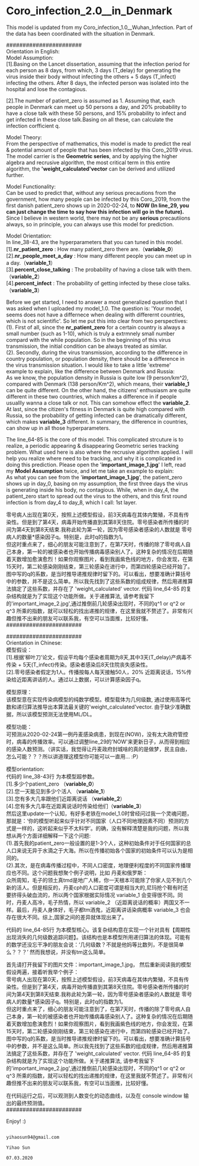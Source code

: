 # Coro_infection_2.0__in_Denmark  
  
This model is updated from my Coro_infection_1.0__Wuhan_Infection. Part of the data has been coordinated with the situation in Denmark.
  
#######################   
Orientation in English:  
Model Assumption:  
[1].Basing on the Lancet dissertation, assuming that the infection period for each person as 8 days, from which, 3 days (T_delay) for generating the virus inside their body without infecting the others + 5 days (T_infect) infecting the others. After 8 days, the infected person was isolated into the hospital and lose the contagious.  
  
[2].The number of patient_zero is assumed as 1. Assuming that, each people in Denmark can meet up 50 persons a day, and 20% probability to have a close talk with these 50 persons, and 15% probability to infect and get infected in these close talk.Basing on all these, can calculate the infection corfficient q.  
  
Model Theory:  
From the perspective of mathematics, this model is made to predict the real & potential amount of people that has been infected by this Coro_2019 virus. The model carrier is the __Geometric series__, and by applying the higher algebra and recrusive algorithm, the most critical term in this entire algorithm, the __'weight_calculated'vector__ can be derived and utilized further.  
  
Model Functionality:  
Can be used to predict that, without any serious precautions from the government, how many people can be infected by this Coro_2019, from the first danish patient_zero shows up in 2020-02-24, to __NOW (In line_29, you can just change the time to say how this infection will go in the future).__ Since I believe in western world, there may not be any __serious__ precautiions always, so in principle, you can always use this model for prediction.  
  
Model Orientation:  
In line_38-43, are the hyperparameters that you can tuned in this model.    
[1].__nr_patient_zero__       : How many patient_zero there are.（__variable_0__）  
[2].__nr_people_meet_a_day__  : How many different people you can meet up in a day.（__variable_1__）    
[3].__percent_close_talking__ : The probability of having a close talk with them.（__variable_2__）  
[4].__percent_infect__        : The probability of getting infected by these close talks.（__variable_3__）    
  
Before we get started, I need to answer a most generalized question that I was asked when I uploaded my model_1.0. The question is: 'Your model, seems does not have a differnece when dealing with differernt countries, which is not scientific'. So let me put this into clear from two perspectives:  
(1). First of all, since the __nr_patient_zero__ for a certain country is always a small number (such as 1-10), which is truly a extrmnely small number compard with the while population. So in the beginning of this virus transmission, the initial condition can be always treated as similar.  
(2). Secondly, during the virus transmission, according to the difference in country population, or population density, there should be a difference in the virus transmission situation. I would like to take a little 'extreme' example to explain, like the difference between Denmark and Russia:  
As we know, the population density in Russia is quite low (9 person/km^2), compared with Denmark (138 person/Km^2), which means, their __variable_1__ can be quite different. On the other hand, the citizens' enthusiasm are quite different in these two countries, which makes a difference in if people usuallly wanna a close talk or not. This can somehow effect the __variable_2__. At last, since the citizen's fitness in Denmark is quite high compared with Russia, so the probability of getting infected can be dramatically different, which makes __variable_3__ different. In summary, the difference in countries, can show up in all those hyperparameters.  
  
The line_64-85 is the core of this model. This complicated strcuture is to realize, a periodic appearing & disappearing Geometric series tracking problem. What used here is also where the recrusive algorithm applied. I will help you realize where need to be tracking, and why it is complicated in doing this prediction. Please open the '__important_image_1.jpg__' I left, read my __Model Assumption__ twice, and let me take an example to explain:  
As what you can see from the '__important_image_1.jpg__', the patient_zero shows up in day_0, basing on my assumption, the first three days the virus is generating inside his body, no contagious. While, when in day_4, the patient_zero start to spread out the virus to the others, and this first round infection is from day_4 to day_8, which I call: 1st layer. 


零号病人出现在第0天，按照上述模型假设，前3天病毒在其体内繁殖，不具有传染性。但是到了第4天，病毒开始传播直到其第8天住院。零号感染者所传播的时间为第4天到第8天结束.我称此轮为第一轮，因为零号感染者感染的人数就是 零号病人的数量*感染因子q。特别是，此时q的指数为1。  
但这时重点来了，细心的朋友可能注意到了，在第7天时，传播的除了零号病人自己本身，第一轮的被感染者也开始传播病毒感染别人了。这种复杂的情况在后期随着天数增加愈演愈烈！如果你观察图片，看到我画紫色线的地方，你会发现，在第15天时，第二轮感染刚刚结束，第三轮感染在进行中，而第四轮感染已经开始了。图中写的q的系数，是当时推导递推规律时留下的。可以看出，想要准确计算括号中的参数，并不是这么简单。所以我先找到了这些系数的组成规律，然后用递推算法搞定了这些系数，并存在了 'weight_calculated' vector. 代码 line_64-85 的复杂结构就是为了实现这个功能所做。关于递推算法, 请参考我留下的'important_image_2.jpg',通过推倒前几轮感染出现时，不同的q^1 or q^2 or q^3 所乘的指数，就可以轻松的找出递推的规律，在这里我就不赘述了。非常有兴趣但推不出来的朋友可以联系我，有空可以当面推，比较好懂。
#######################     
  
#######################     
Orientation in Chinese:  
模型假设：  
[1].根据‘柳叶刀’论文，假设平均每个感染者周期为8天,其中3天(T_delay)产病毒不传染 + 5天(T_infect)传染。感染者感染后8天住院丧失感染性。  
[2].零号感染者假定为1人。传播按每人每天接触50人，20% 近距离说话，15%传染给近距离讲话的人。通过以上数据，可以计算感染因子q。
  
模型原理：  
该模型意在实现传染病模型的纯数学模型。模型载体为几何级数, 通过使用高等代数和递归算法推导出本算法最关键的'weight_calculated'vector. 由于缺少准确数据，所以该模型预测无法使用ML/DL。
  
模型功能：  
可预测从2020-02-24第一例丹麦感染病患，到现在(NOW)，没有太大政府管控时，病毒的传播效率。可以通过调整line_29的'NOW'来更新日子，从而得到相应的感染人数预测。（讲实话，我觉得让丹麦政府封城啥的真的是做梦，民主自由，怎么可能？？？所以讲道理这模型你可能可以一直用...  :P）

模型orientation:  
代码的 line_38-43行 为本模型超参数。  
[1].多少个patient_zero  （__variable_0__）   
[2].您一天能见到多少个活人 （__variable_1__）  
[3].您有多大几率跟他们近距离说话 （__variable_2__）  
[4].您有多大几率在近距离说话时传染给他们（__variable_3__）  
然后这里update一个认知，有好多老铁在model_1.0时曾经问过我一个灵魂问题，那就是：‘你的模型听起来似乎针对不同国家（人口不同地理因素不同）预测的方式是一样的，这听起来似乎不太科学’。的确，没有解释清楚是我的问题，所以我想从两个方面详细解释一下这个问题:    
(1).首先我的patient_zero一般设置的是1-3个人，这种初始条件对于任何国家的总人口来说无异于水滴之于大海。所以在传播初始各个国家的初始条件可以认为是相同的。  
(2).其次，是在病毒传播过程中，不同人口密度，地理便利程度的不同国家传播理应也不同。这个问题我想聚个例子说明，比如 丹麦和俄罗斯：    
众所周知，毛子的领土真tmd是地广人稀，你一天根本可能除了你家人见不到几个新的活人。但是相反的，丹麦cph的人口密度可谓是相当大的,尼玛抢个鞋有时还要挤得头破血流的，所以两个国家根据实际情况 variable_1 会变得很不同。同时，丹麦人高冷，毛子热情，所以 variable_2 （近距离说话的概率）两国又不一样。最后，丹麦人身体好，毛子都tm酒鬼，近距离讲话染病概率 variable_3 也会存在很大不同。综上,国家之间的差异就体现出来了。  
  
  
代码的 line_64-85行 为本模型核心。该复杂结构意在实现一个针对具有【周期性出现消失的几何级数追踪问题】。该结构也是本模型所用递归算法的体现。可能有的数学还没忘干净的朋友会说：‘几何级数？不就是他妈等比数列，不是很简单么？？？’ 然而我想说，并没有tm这么简单。

首先请打开我留下的图片文件：important_image_1.jpg， 然后重新阅读我的模型假设两遍，接着听我举个例子：  
零号病人出现在第0天，按照上述模型假设，前3天病毒在其体内繁殖，不具有传染性。但是到了第4天，病毒开始传播直到其第8天住院。零号感染者所传播的时间为第4天到第8天结束.我称此轮为第一轮，因为零号感染者感染的人数就是 零号病人的数量*感染因子q。特别是，此时q的指数为1。  
但这时重点来了，细心的朋友可能注意到了，在第7天时，传播的除了零号病人自己本身，第一轮的被感染者也开始传播病毒感染别人了。这种复杂的情况在后期随着天数增加愈演愈烈！如果你观察图片，看到我画紫色线的地方，你会发现，在第15天时，第二轮感染刚刚结束，第三轮感染在进行中，而第四轮感染已经开始了。图中写的q的系数，是当时推导递推规律时留下的。可以看出，想要准确计算括号中的参数，并不是这么简单。所以我先找到了这些系数的组成规律，然后用递推算法搞定了这些系数，并存在了 'weight_calculated' vector. 代码 line_64-85 的复杂结构就是为了实现这个功能所做。关于递推算法, 请参考我留下的'important_image_2.jpg',通过推倒前几轮感染出现时，不同的q^1 or q^2 or q^3 所乘的指数，就可以轻松的找出递推的规律，在这里我就不赘述了。非常有兴趣但推不出来的朋友可以联系我，有空可以当面推，比较好懂。

在代码运行之后，可以观测到人数变化的动态曲线，以及在 console window 输出的最终预测值。  
#######################    
  
Enjoy! :)


                                                                                               yihaosun94@gmail.com
                                                                                                          Yihao Sun
                                                                                                         07.03.2020
